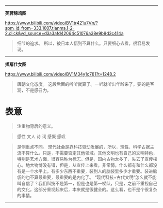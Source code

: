
---

**芙蓉锦鸡图**

https://www.bilibili.com/video/BV1tr421u7Vn/?spm_id_from=333.1007.tianma.1-2-2.click&vd_source=d3a3afd42064c51076a38e9b8d3c414a

> 细节的追求。
> 所以，被日本人悟到不算什么。只要细心去看，很容易发现。

---

**挥扇仕女图**

https://www.bilibili.com/video/BV1M34y1c781?t=1248.2

> 唐朝文化态度。
> 这段后面的听听就算了。一听就听出年龄来了。要的是客观，不是感召力。

# 表意

> 注重物背后的意义。

> 感性
> 文人
> 诗
> 词
> 感慨
> 感叹

> 是侧重点不同。
> 现代社会是靠科技驱动发展的，所以，理性、科学占据主流不算什么。只是，不需要否定其他领域。其他文明也有自己的文明特色，特别是艺术方面，很容易称为标志。但是，国内古物太多了，失去了宣传核心。地大物博没有错，但是，从宣传上来看，非常弱，什么都有和什么都没有是一个水平上。有多少东西不重要，装到人的脑袋里多少才重要。装进脑袋的也不算最重要，最重要的是内化了。
> “现代科技+古代文明”怎么就不能叫自信了？我们科技不是第一，但是也是第一梯队，只是，之前不重视自己的文化。这部分重视起来后，本来就是很健全的。这么看，也不是个很复杂的事情。

---




